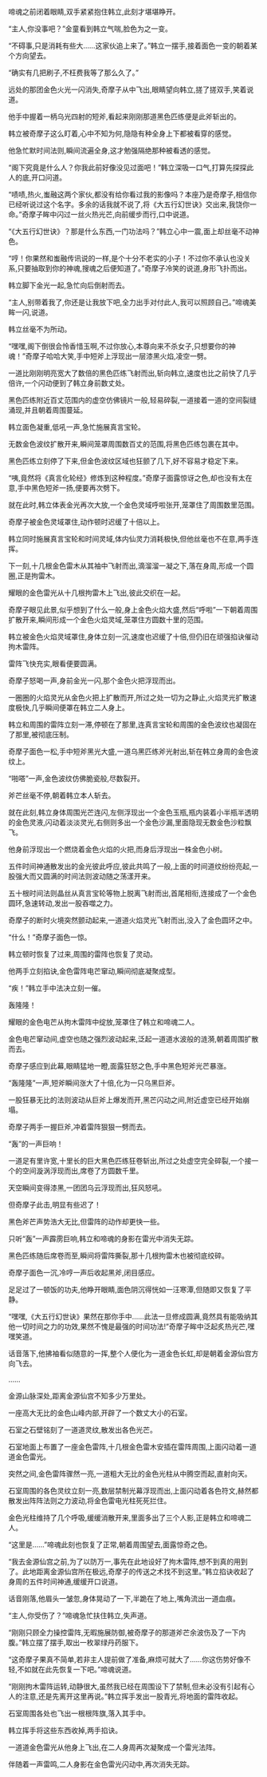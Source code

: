 
啼魂之前闭着眼睛,双手紧紧抱住韩立,此刻才堪堪睁开。

“主人,你没事吧？”金童看到韩立气喘,脸色为之一变。

“不碍事,只是消耗有些大……这家伙追上来了。”韩立一摆手,接着面色一变的朝着某个方向望去。

“确实有几把刷子,不枉费我等了那么久了。”

远处的那团金色火光一闪消失,奇摩子从中飞出,眼睛望向韩立,搓了搓双手,笑着说道。

他手中握着一柄乌光四射的短斧,看起来刚刚那道黑色匹练便是此斧斩出的。

韩立被奇摩子这么盯着,心中不知为何,隐隐有种全身上下都被看穿的感觉。

他急忙默时间法则,瞬间流遍全身,这才勉强隔绝那种被看透的感觉。

“阁下究竟是什么人？你我此前好像没见过面吧！”韩立深吸一口气,打算先探探此人的底,开口问道。

“啧啧,热火,蚩融这两个家伙,都没有给你看过我的影像吗？本座乃是奇摩子,相信你已经听说过这个名字。多余的话我就不说了,将《大五行幻世诀》交出来,我饶你一命。”奇摩子眸中闪过一丝火热光芒,向前缓步而行,口中说道。

“《大五行幻世诀》？那是什么东西,一门功法吗？”韩立心中一震,面上却丝毫不动神色。

“哼！你果然和蚩融传讯说的一样,是个十分不老实的小子！不过你不承认也没关系,只要抽取到你的神魂,搜魂之后便知道了。”奇摩子冷笑的说道,身形飞扑而出。

韩立脚下金光一起,急忙向后倒射而去。

“主人,别带着我了,你还是让我放下吧,全力出手对付此人,我可以照顾自己。”啼魂美眸一闪,说道。

韩立丝毫不为所动。

“嘿嘿,阁下倒很会怜香惜玉啊,不过你放心,本尊向来不杀女子,只想要你的神魂！”奇摩子哈哈大笑,手中短斧上浮现出一层漆黑火焰,凌空一劈。

一道比刚刚明亮宽大了数倍的黑色匹练飞射而出,斩向韩立,速度也比之前快了几乎倍许,一个闪动便到了韩立身前数丈处。

黑色匹练附近百丈范围内的虚空仿佛镜片一般,轻易碎裂,一道接着一道的空间裂缝涌现,并且朝着周围蔓延。

韩立面色凝重,低吼一声,急忙施展真言宝轮。

无数金色波纹扩散开来,瞬间笼罩周围数百丈的范围,将黑色匹练包裹在其中。

黑色匹练立刻停了下来,但金色波纹区域也狂颤了几下,好不容易才稳定下来。

“咦,竟然将《真言化轮经》修炼到这种程度。”奇摩子面露惊讶之色,却也没有太在意,手中黑色短斧一扬,便要再次劈下。

就在此时,韩立体表金光再次大放,一个金色灵域呼啦张开,笼罩住了周围数里范围。

奇摩子被金色灵域罩住,动作顿时迟缓了十倍以上。

韩立同时施展真言宝轮和时间灵域,体内仙灵力消耗极快,但他丝毫也不在意,两手连挥。

下一刻,十几根金色雷木从其袖中飞射而出,滴溜溜一凝之下,落在身周,形成一个圆圈,正是拘雷木。

耀眼的金色雷光从十几根拘雷木上飞出,彼此交织在一起。

奇摩子眼见此景,似乎想到了什么一般,身上金色火焰大盛,然后“呼啦”一下朝着周围扩散开来,瞬间形成一个金色火焰灵域,笼罩住方圆数十里的范围。

韩立被金色火焰灵域罩住,身体立刻一沉,速度也迟缓了十倍,但仍旧在顽强掐诀催动拘木雷阵。

雷阵飞快充实,眼看便要圆满。

奇摩子怒喝一声,身前金光一闪,那个金色火把浮现而出。

一圈圈的火焰灵光从金色火把上扩散而开,所过之处一切为之静止,火焰灵光扩散速度极快,几乎瞬间便罩在韩立二人身上。

韩立和周围的雷阵立刻一滞,停顿在了那里,连真言宝轮和周围的金色波纹也凝固在了那里,被彻底压制。

奇摩子面色一松,手中短斧黑光大盛,一道乌黑匹练斧光射出,斩在韩立身周的金色波纹上。

“啪嗒”一声,金色波纹仿佛脆瓷般,尽数裂开。

斧芒丝毫不停,朝着韩立本人斩去。

就在此刻,韩立身体周围光芒连闪,左侧浮现出一个金色玉瓶,瓶内装着小半瓶半透明的金色灵液,闪动着淡淡灵光,右侧则多出一个金色沙漏,里面隐现无数金色沙粒飘飞。

他身前浮现出一个燃烧着金色火焰的火把,而身后浮现出一株金色小树。

五件时间神通散发出的金光彼此呼应,彼此共鸣了一般,上面的时间道纹纷纷亮起,一股强大而又圆满的时间法则波动随之荡漾开来。

五十根时间法则晶丝从真言宝轮等物上脱离飞射而出,首尾相衔,连接成了一个金色圆环,急速转动,发出一股吞噬之力。

奇摩子的断时火境突然颤动起来,一道道火焰灵光飞射而出,没入了金色圆环之中。

“什么！”奇摩子面色一惊。

韩立顿时恢复了过来,周围的雷阵也恢复了灵动。

他两手立刻掐诀,金色雷阵电芒窜动,瞬间彻底凝聚成型。

“疾！”韩立手中法决立刻一催。

轰隆隆！

耀眼的金色电芒从拘木雷阵中绽放,笼罩住了韩立和啼魂二人。

金色电芒窜动间,虚空也随之强烈波动起来,泛起一道道水波般的涟漪,朝着周围扩散而去。

奇摩子感应到此幕,眼睛猛地一瞪,面露狂怒之色,手中黑色短斧光芒暴涨。

“轰隆隆”一声,短斧瞬间涨大了十倍,化为一只乌黑巨斧。

一股狂暴无比的法则波动从巨斧上爆发而开,黑芒闪动之间,附近虚空已经开始崩塌。

奇摩子两手一握巨斧,冲着雷阵狠狠一劈而去。

“轰”的一声巨响！

一道足有里许宽,十里长的巨大黑色匹练狂卷斩出,所过之处虚空完全碎裂,一个接一个的空间漩涡浮现而出,席卷了方圆数千里。

天空瞬间变得漆黑,一团团乌云浮现而出,狂风怒吼。

但奇摩子此击,明显有些迟了！

黑色斧芒声势浩大无比,但雷阵的动作却更快一些。

只听“轰”一声霹雳巨响,韩立和啼魂的身影在雷光中消失无踪。

黑色匹练随后席卷而至,瞬间将雷阵撕裂,那十几根拘雷木也被彻底绞碎。

奇摩子面色一沉,冷哼一声后收起黑斧,闭目感应。

足足过了一顿饭的功夫,他睁开眼睛,面色阴沉得恍如一汪寒潭,但随即又恢复了平静。

“嘿嘿,《大五行幻世诀》果然在那你手中……此法一旦修成圆满,竟然具有能吸纳其他一切时间之力的功效,果然不愧是最强的时间功法!”奇摩子眸中泛起炙热光芒,嘿嘿笑道。

话音落下,他拂袖看似随意的一挥,整个人便化为一道金色长虹,却是朝着金源仙宫方向飞去。

……

金源山脉深处,距离金源仙宫不知多少万里处。

一座高大无比的金色山峰内部,开辟了一个数丈大小的石室。

石室之石壁铭刻了一道道灵纹,散发出各色光芒。

石室地面上布置了一座金色雷阵,十几根金色雷木安插在雷阵周围,上面闪动着一道道金色雷光。

突然之间,金色雷阵骤然一亮,一道粗大无比的金色光柱从中腾空而起,直射向天。

石室周围的各色灵纹立刻一亮,数层禁制光幕浮现而出,上面闪动着各色符文,赫然都散发出阵阵法则之力波动,将金色雷电光柱死死拦住。

金色光柱维持了几个呼吸,缓缓消散开来,里面多出了三个人影,正是韩立和啼魂二人。

“这里是……”啼魂此刻也恢复了正常,朝着周围望去,面露惊奇之色。

“我去金源仙宫之前,为了以防万一,事先在此地设好了拘木雷阵,想不到真的用到了。此地距离金源仙宫所在极远,奇摩子的传送之术找不到这里。”韩立掐诀收起了身周的五件时间神通,缓缓开口说道。

话音刚落,他眉头一皱忽,身体晃动了一下,半跪在了地上,嘴角流出一道血痕。

“主人,你受伤了？”啼魂急忙扶住韩立,失声道。

“刚刚只顾全力操控雷阵,无暇施展防御,被奇摩子的那道斧芒余波伤及了一下内腹。”韩立摆了摆手,取出一枚翠绿丹药服下。

“这奇摩子果真不简单,若非主人提前做了准备,麻烦可就大了……你这伤势好像不轻,不如就在此先恢复一下吧。”啼魂说道。

“刚刚拘木雷阵运转,动静很大,虽然我已经在周围设下了禁制,但未必没有引起有心人的注意,还是先离开这里再说。”韩立挥手发出一股青光,将地面的雷阵收起。

石室周围各处也飞出一根根阵旗,落入其手中。

韩立挥手将这些东西收掉,两手掐诀。

一道道金色雷光从他身上飞出,在二人身周再次凝聚成一个雷光法阵。

伴随着一声雷鸣,二人身影在金色雷光闪动中,再次消失无踪。